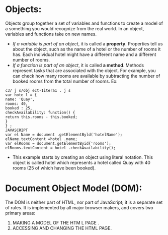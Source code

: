 # Objects:
Objects group together a set of variables and functions to create a model 
of a something you would recognize from the real world. In an object, 
variables and functions take on new names.
* *If a variable is part of an object*, it is called a 
**property**. Properties tell us about the object, such as 
the name of a hotel or the number of rooms it has. 
Each individual hotel might have a different name 
and a different number of rooms.
* *If a function is part of an object*, it is called **a method**. 
Methods represent tasks that are associated with 
the object. For example, you can check how many 
rooms are available by subtracting the number of 
booked rooms from the total number of rooms.
Ex:
```
c3/ j s/obj ect-1itera1 . j s 
var hote l = { 
name: 'Quay', 
rooms: 40, 
booked : 25, 
checkAvailability: function() { 
return this.rooms - this.booked; 
} 
} ; 
JAVASCRIPT 
var el Name = document .getElementByld('hotelName'); 
elName.textContent =hotel .name; 
var elRooms = document.getElementByid{'rooms'); 
elRooms.textContent = hotel .checkAvailability();
```
* This example starts by creating 
an object using literal notation. 
This object is called hotel which 
represents a hotel called Quay 
with 40 rooms (25 of which have 
been booked).
# Document Object Model (DOM):
The DOM is neither part of HTML, nor part of JavaScript; it is a separate set of rules. 
It is implemented by all major browser makers, and covers two primary areas: 
1. MAKING A MODEL OF THE HTM L PAGE .
2. ACCESSING AND CHANGING THE HTML PAGE. 

